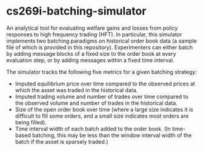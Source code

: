 # cs269i-batching-simulator

An analytical tool for evaluating welfare gains and losses from policy responses to high frequency trading (HFT). In particular, this simulator implements two batching paradigms on historical order book data (a sample file of which is provided in this repository). Experimenters can either batch by adding message blocks of a fixed size to the order book at every evaluation step, or by adding messages within a fixed time interval.  

The simulator tracks the following five metrics for a given batching strategy: 
  * Imputed equilibrium price over time compared to the observed prices at which the asset was traded in the historical data.
  * Imputed trading volume and number of trades over time compared to the observed volume and number of trades in the historical data. 
  * Size of the open order book over time (where a large size indicates it is difficult to fill some orders, and a small size indicates most orders are being filled). 
  * Time interval width of each batch added to the order book. (In time-based batching, this may be less than the window interval width of the batch if the asset is sparsely traded.) 
  
